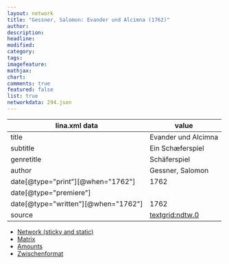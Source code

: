 ```yaml
---
layout: network
title: "Gessner, Salomon: Evander und Alcimna (1762)"
author:
description:
headline:
modified:
category:
tags:
imagefeature: 
mathjax: 
chart: 
comments: true
featured: false
list: true
networkdata: 294.json
---
```

lina.xml data  | value
------------- | -------------
title|Evander und Alcimna
subtitle|Ein Schæferspiel
genretitle|Schäferspiel
author|Gessner, Salomon
date[@type="print"][@when="1762"]|1762
date[@type="premiere"]|
date[@type="written"][@when="1762"]|1762
source|[textgrid:ndtw.0](https://textgridlab.org/1.0/tgcrud-public/rest/textgrid:ndtw.0/data)



* [Network (sticky and static)](/network294)
* [Matrix](/matrix294)
* [Amounts](/amount294)
* [Zwischenformat](/lina294 )
